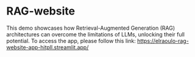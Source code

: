 # RAG-website
This demo showcases how Retrieval-Augmented Generation (RAG) architectures can overcome the limitations of LLMs, unlocking their full potential.
To access the app, please follow this link:
https://elraoulo-rag-website-app-hitpll.streamlit.app/
